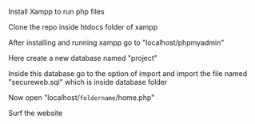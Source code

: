 Install Xampp to run php files

Clone the repo inside htdocs folder of xampp

After installing and running xampp go to "localhost/phpmyadmin"



Here create a new database named "project"

Inside this database go to the option of import and import the file named "secureweb.sql" which is inside database folder

Now open "localhost/`foldername`/home.php"

Surf the website 
